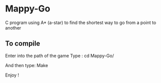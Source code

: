 # Mappy-Go
C program using A* (a-star) to find the shortest way to go from a point to another

## To compile
Enter into the path of the game
Type : cd Mappy-Go/

And then type:
Make

Enjoy !
